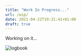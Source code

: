 ```yaml
---
title: "Work In Progress..."
url: /wip/
date: 2021-04-22T19:31:41+01:00
draft: true
---
```


Working on it...

<!--more-->

![logbook](../../../images/wip.gif)
